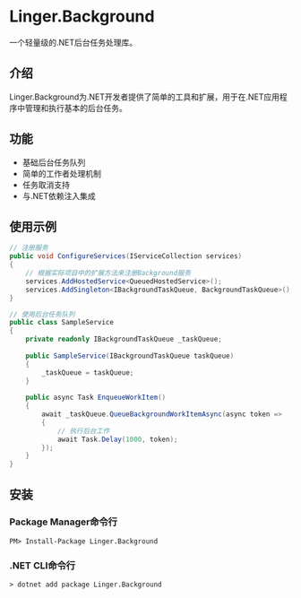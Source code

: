 ﻿# Linger.Background

一个轻量级的.NET后台任务处理库。

## 介绍

Linger.Background为.NET开发者提供了简单的工具和扩展，用于在.NET应用程序中管理和执行基本的后台任务。

## 功能

- 基础后台任务队列
- 简单的工作者处理机制
- 任务取消支持
- 与.NET依赖注入集成

## 使用示例

```csharp
// 注册服务
public void ConfigureServices(IServiceCollection services)
{
    // 根据实际项目中的扩展方法来注册Background服务
    services.AddHostedService<QueuedHostedService>();
    services.AddSingleton<IBackgroundTaskQueue, BackgroundTaskQueue>();
}

// 使用后台任务队列
public class SampleService
{
    private readonly IBackgroundTaskQueue _taskQueue;
    
    public SampleService(IBackgroundTaskQueue taskQueue)
    {
        _taskQueue = taskQueue;
    }
    
    public async Task EnqueueWorkItem()
    {
        await _taskQueue.QueueBackgroundWorkItemAsync(async token =>
        {
            // 执行后台工作
            await Task.Delay(1000, token);
        });
    }
}
```

## 安装

### Package Manager命令行

```
PM> Install-Package Linger.Background
```

### .NET CLI命令行

```
> dotnet add package Linger.Background
```
